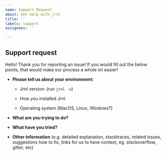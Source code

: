 ```yaml
---
name: Support Request
about: Get help with jrnl
title: ''
labels: support
assignees: ''

---
```


## Support request

Hello! Thank you for reporting an issue!
If you would fill out the below points, that would make our process a whole lot easier!

* **Please tell us about your environment:**

  - Jrnl version: (run `jrnl -v`)
  - How you installed Jrnl

  - Operating system [MacOS, Linux, Windows?]

* **What are you trying to do?**

* **What have you tried?**

* **Other information** (e.g. detailed explanation, stacktraces, related issues, suggestions how to fix, links for us to have context, eg. stackoverflow, gitter, etc)

